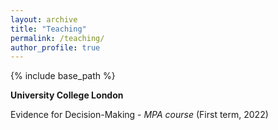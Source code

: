 ```yaml
---
layout: archive
title: "Teaching"
permalink: /teaching/
author_profile: true
---
```


{% include base_path %}

**University College London**

Evidence for Decision-Making - *MPA course* (First term, 2022)
